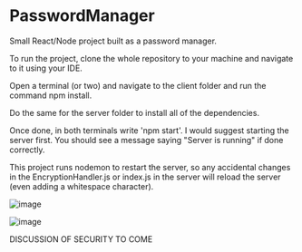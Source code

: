 # PasswordManager
Small React/Node project built as a password manager.

To run the project, clone the whole repository to your machine and navigate to it using your IDE.

Open a terminal (or two) and navigate to the client folder and run the command npm install.

Do the same for the server folder to install all of the dependencies.

Once done, in both terminals write 'npm start'. I would suggest starting the server first. You should see a message saying "Server is running" if done correctly.

This project runs nodemon to restart the server, so any accidental changes in the EncryptionHandler.js or index.js in the server will reload the server (even adding a whitespace character).

![image](https://github.com/Sintry1/PasswordManager/assets/75076281/b4f47325-1c88-45b6-bda7-3148b33ce930)

![image](https://github.com/Sintry1/PasswordManager/assets/75076281/f19f541a-ad17-49ac-bc08-89da14f1ba06)


DISCUSSION OF SECURITY TO COME
